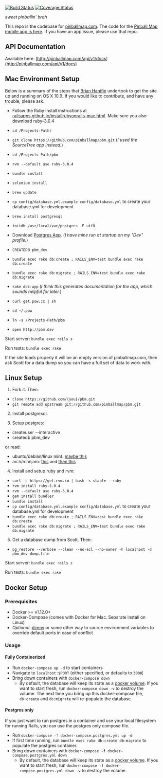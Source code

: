 [![Build Status](https://app.travis-ci.com/pinballmap/pbm.svg?branch=master)](https://app.travis-ci.com/pinballmap/pbm)
[![Coverage Status](https://coveralls.io/repos/scottwainstock/pbm/badge.png)](https://coveralls.io/r/scottwainstock/pbm)

*sweet pinballin' brah*

This repo is the codebase for [pinballmap.com](https://pinballmap.com). The code for the [Pinball Map mobile app is here](https://github.com/pinballmap/pbm-react). If you have an app issue, please use that repo.


## API Documentation

Available here: [http://pinballmap.com/api/v1/docs](http://pinballmap.com/api/v1/docs)

## Mac Environment Setup
Below is a summary of the steps that [Brian Hanifin](https://github.com/brianhanifin) undertook to get the site up and running on OS X 10.9. If you would like to contribute, and have any trouble, please ask.

* Follow the Ruby install instructions at [railsapps.github.io/installrubyonrails-mac.html](http://railsapps.github.io/installrubyonrails-mac.html). Make sure you also download ruby-3.0.4
* `cd /Projects-Path/`
* `git clone https://github.com/pinballmap/pbm.git` (*I used the SourceTree app instead.*)
* `cd /Projects-Path/pbm`
* `rvm --default use ruby-3.0.4`
* `bundle install`
* `selenium install`
* `brew update`
* `cp config/database.yml.example config/database.yml` to create your database.yml for development

* `brew install postgresql`
* `initdb /usr/local/var/postgres -E utf8`
* Download [Postgres App](http://postgresapp.com/). (*I have mine run at startup on my "Dev" profile.*)
* `CREATEDB pbm_dev`
* `bundle exec rake db:create ; RAILS_ENV=test bundle exec rake db:create`
* `bundle exec rake db:migrate ; RAILS_ENV=test bundle exec rake db:migrate`
* `rake doc:app`  (*I think this generates documentation for the app, which sounds helpful for later.*)
* `curl get.pow.cx | sh`
* `cd ~/.pow`
* `ln -s /Projects-Path/pbm`
* `open http://pbm.dev`

Start server: `bundle exec rails s`

Run tests: `bundle exec rake`

If the site loads properly it will be an empty version of pinballmap.com, then ask Scott for a data dump so you can have a full set of data to work with.

## Linux Setup

1. Fork it. Then:

* `clone https://github.com/{you}/pbm.git`
* `git remote add upstream git://github.com/pinballmap/pbm.git`

2. Install postgresql.

3. Setup postgres:

* createuser --interactive
* createdb pbm_dev

or read:

* ubuntu/debian/linux mint: [maybe this](https://www.codeproject.com/Articles/898303/Installing-and-Configuring-PostgreSQL-on-Linux-Min)
* arch/manjaro: [this](http://rmaicle.github.io/posts/b1n4mAMm9P34wNR) and [then this](https://wiki.archlinux.org/index.php/PostgreSQL)

4. Install and setup ruby and rvm:

* `curl -L https://get.rvm.io | bash -s stable --ruby`
* `rvm install ruby-3.0.4`
* `rvm --default use ruby-3.0.4`
* `gem install bundler`
* `bundle install`
* `cp config/database.yml.example config/database.yml` to create your database.yml for development
* `bundle exec rake db:create ; RAILS_ENV=test bundle exec rake db:create`
* `bundle exec rake db:migrate ; RAILS_ENV=test bundle exec rake db:migrate`

5. Get a database dump from Scott. Then:
* `pg_restore --verbose --clean --no-acl --no-owner -h localhost -d pbm_dev dump.file`

Start server: `bundle exec rails s`

Run tests: `bundle exec rake`


## Docker Setup
### Prerequisites
* Docker >= v1.12.0+
* Docker-Compose (comes with Docker for Mac. Separate install on Linux)
* _Optional_: [direnv](http://direnv.net/) or some other way to source environment variables to override default ports in case of conflict

### Usage
#### Fully Containerized
* Run `docker-compose up -d` to start containers
* Navigate to `localhost:$PORT` (either specified, or defaults to `3000`)
* Bring down containers with `docker-compose down`
  * By default, the database will keep its state as a [docker volume](https://docs.docker.com/storage/volumes/). If you want to start fresh, run `docker-compose down -v` to destroy the volume. The next time you bring up this docker-compose file, `db:create` and `db:migrate` will re-populate the database.

#### Postgres only
If you just want to run postgres in a container and use your local filesystem for running Rails, you can use the postgres only compose file.
* Run `docker-compose -f docker-compose.postgres.yml up -d`
* If first time running, run `bundle exec rake db:create db:migrate` to populate the postgres container.
* Bring down containers with `docker-compose -f docker-compose.postgres.yml down`
  * By default, the database will keep its state as a [docker volume](https://docs.docker.com/storage/volumes/). If you want to start fresh, run `docker-compose -f docker-compose.postgres.yml down -v` to destroy the volume.
